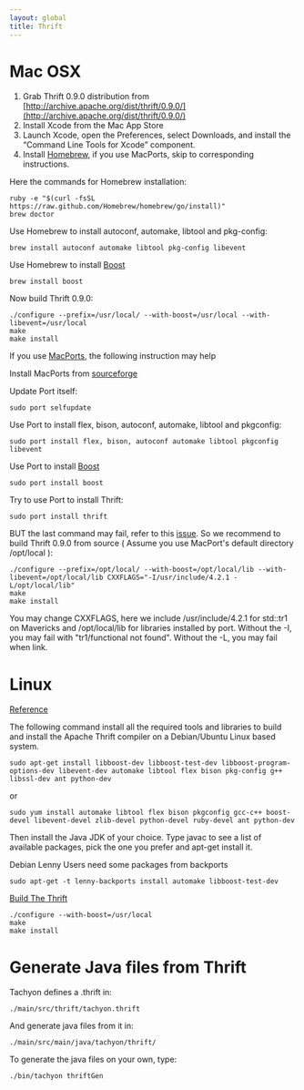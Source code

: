 ```yaml
---
layout: global
title: Thrift
---
```


# Mac OSX

1.  Grab Thrift 0.9.0 distribution from
    [http://archive.apache.org/dist/thrift/0.9.0/](http://archive.apache.org/dist/thrift/0.9.0/)
2.  Install Xcode from the Mac App Store
3.  Launch Xcode, open the Preferences, select Downloads, and install
    the “Command Line Tools for Xcode” component.
4.  Install [Homebrew](http://brew.sh/), if you use MacPorts, skip to corresponding instructions.

Here the commands for Homebrew installation:

    ruby -e "$(curl -fsSL https://raw.github.com/Homebrew/homebrew/go/install)"
    brew doctor

Use Homebrew to install autoconf, automake, libtool and pkg-config:

    brew install autoconf automake libtool pkg-config libevent

Use Homebrew to install [Boost](http://www.boost.org/)

    brew install boost

Now build Thrift 0.9.0:

    ./configure --prefix=/usr/local/ --with-boost=/usr/local --with-libevent=/usr/local
    make
    make install

If you use [MacPorts](http://macports.org), the following instruction may help

Install MacPorts from [sourceforge](http://sourceforge.net/projects/macports/)

Update Port itself:
  
    sudo port selfupdate

Use Port to install flex, bison, autoconf, automake, libtool and pkgconfig:

    sudo port install flex, bison, autoconf automake libtool pkgconfig libevent

Use Port to install [Boost](http://www.boost.org/)

    sudo port install boost

Try to use Port to install Thrift:

    sudo port install thrift

BUT the last command may fail, refer to this [issue](https://trac.macports.org/ticket/41172). So we recommend to build Thrift 0.9.0 from source ( Assume you use MacPort's default directory /opt/local ):

    ./configure --prefix=/opt/local/ --with-boost=/opt/local/lib --with-libevent=/opt/local/lib CXXFLAGS="-I/usr/include/4.2.1 -L/opt/local/lib"
    make
    make install

You may change CXXFLAGS, here we include /usr/include/4.2.1 for std::tr1 on Mavericks and /opt/local/lib for libraries installed by port. Without the -I, you may fail with "tr1/functional not found". Without the -L, you may fail when link.

# Linux

[Reference](http://thrift.apache.org/docs/install/)

The following command install all the required tools and libraries to
build and install the Apache Thrift compiler on a Debian/Ubuntu Linux
based system.

    sudo apt-get install libboost-dev libboost-test-dev libboost-program-options-dev libevent-dev automake libtool flex bison pkg-config g++ libssl-dev ant python-dev

or

    sudo yum install automake libtool flex bison pkgconfig gcc-c++ boost-devel libevent-devel zlib-devel python-devel ruby-devel ant python-dev

Then install the Java JDK of your choice. Type javac to see a list of
available packages, pick the one you prefer and apt-get install it.

Debian Lenny Users need some packages from backports

    sudo apt-get -t lenny-backports install automake libboost-test-dev

[Build The Thrift](http://thrift.apache.org/docs/BuildingFromSource)

    ./configure --with-boost=/usr/local
    make
    make install

# Generate Java files from Thrift

Tachyon defines a .thrift in:

    ./main/src/thrift/tachyon.thrift

And generate java files from it in:

    ./main/src/main/java/tachyon/thrift/

To generate the java files on your own, type:

    ./bin/tachyon thriftGen

